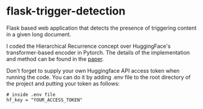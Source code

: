 # flask-trigger-detection
Flask based web application that detects the presence of triggering content in a given long document.

I coded the Hierarchical Recurrence concept over HuggingFace's transformer-based encoder in Pytorch. The details of the implementation and method can be found in the [paper](https://arxiv.org/abs/2307.14912).

Don't forget to supply your own Huggingface API access token when running the code. You can do it by adding .env file to the root directory of the project and putting your token as follows:
```
# inside .env file 
hf_key = "YOUR_ACCESS_TOKEN"
```



